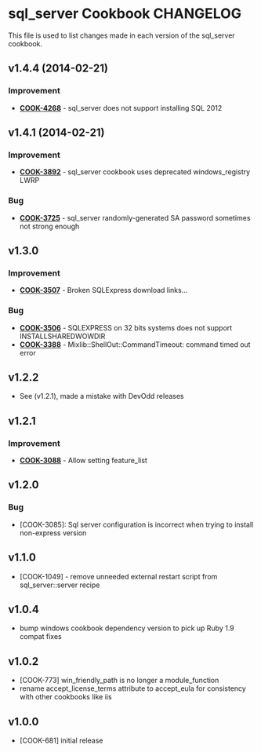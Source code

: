 sql_server Cookbook CHANGELOG
=============================
This file is used to list changes made in each version of the sql_server cookbook.


v1.4.4 (2014-02-21)
-------------------
### Improvement
- **[COOK-4268](https://tickets.opscode.com/browse/COOK-4268)** - sql_server does not support installing SQL 2012


v1.4.1 (2014-02-21)
-------------------
### Improvement
- **[COOK-3892](https://tickets.opscode.com/browse/COOK-3892)** - sql_server cookbook uses deprecated windows_registry LWRP

### Bug
- **[COOK-3725](https://tickets.opscode.com/browse/COOK-3725)** - sql_server randomly-generated SA password sometimes not strong enough


v1.3.0
------
### Improvement
- **[COOK-3507](https://tickets.opscode.com/browse/COOK-3507)** - Broken SQLExpress download links...

### Bug
- **[COOK-3506](https://tickets.opscode.com/browse/COOK-3506)** - SQLEXPRESS on 32 bits systems does not support INSTALLSHAREDWOWDIR
- **[COOK-3388](https://tickets.opscode.com/browse/COOK-3388)** - Mixlib::ShellOut::CommandTimeout: command timed out error


v1.2.2
------
- See (v1.2.1), made a mistake with DevOdd releases

v1.2.1
------
### Improvement
- **[COOK-3088](https://tickets.opscode.com/browse/COOK-3088)** - Allow setting feature_list

v1.2.0
------
### Bug
- [COOK-3085]: Sql server configuration is incorrect when trying to install non-express version

v1.1.0
------
- [COOK-1049] - remove unneeded external restart script from sql_server::server recipe

v1.0.4
------
- bump windows cookbook dependency version to pick up Ruby 1.9 compat fixes

v1.0.2
------
- [COOK-773] win_friendly_path is no longer a module_function
- rename accept_license_terms attribute to accept_eula for consistency with other cookbooks like iis

v1.0.0
------
- [COOK-681] initial release
